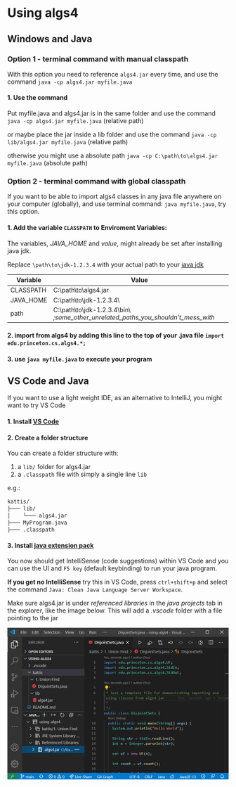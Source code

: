 # Using algs4

## Windows and Java

### Option 1 - terminal command with manual classpath

With this option you need to reference `algs4.jar` every time, and use the command `java -cp algs4.jar myfile.java`

#### 1. Use the command
Put myfile.java and algs4.jar is in the same folder and use the command `java -cp algs4.jar myfile.java` (relative path)

or maybe place the jar inside a lib folder and use the command `java -cp lib/algs4.jar myfile.java` (relative path)

otherwise you might use a absolute path `java -cp C:\path\to\algs4.jar myfile.java` (absolute path)

### Option 2 - terminal command with global classpath

If you want to be able to import algs4 classes in any java file anywhere on your computer (globally), and use terminal command: `java myfile.java`, try this option.

#### 1. Add the variable `CLASSPATH` to Enviroment Variables:

The variables, *JAVA_HOME* and *value*, might already be set after installing java jdk.

Replace `\path\to\jdk-1.2.3.4` with your actual path to your [java jdk](https://github.com/AdoptOpenJDK/openjdk11-binaries/releases/latest)

Variable                | Value    
------------------------|----------
CLASSPATH               |   C:\path\to\algs4.jar
JAVA_HOME               |   C:\path\to\jdk-1.2.3.4\
path                    |   C:\path\to\jdk-1.2.3.4\bin\ *;some_other_unrelated_paths_you_shouldn't_mess_with*

#### 2. import from algs4 by adding this line to the top of your .java file `import edu.princeton.cs.algs4.*;`

#### 3. use `java myfile.java` to execute your program

## VS Code and Java

If you want to use a light weight IDE, as an alternative to IntelliJ, you might want to try VS Code

#### 1. Install [VS Code](https://code.visualstudio.com/)

#### 2. Create a folder structure

You can create a folder structure with:
1. a `lib/` folder for algs4.jar
2. a `.classpath` file with simply a single line `lib`

e.g.:

```
kattis/
├─── lib/
│    └─── algs4.jar
├─── MyProgram.java
├─── .classpath
```

#### 3. Install [java extension pack](https://marketplace.visualstudio.com/items?itemName=vscjava.vscode-java-pack)

You now should get IntelliSense (code suggestions) within VS Code and you can use the UI and `F5 key` (default keybinding) to run your java program.

**If you get no IntelliSense** try this in VS Code, press `ctrl+shift+p` and select the command `Java: Clean Java Language Server Workspace`.

Make sure algs4.jar is under *referenced libraries* in the *java projects* tab in the explorer, like the image below. This will add a *.vscode* folder with a file pointing to the jar

![vscode.png](readme-images/vscode.png)







